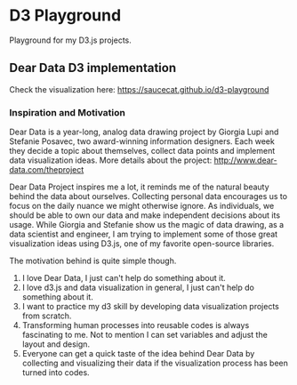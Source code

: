 # D3 Playground
Playground for my D3.js projects.

## Dear Data D3 implementation
Check the visualization here: https://saucecat.github.io/d3-playground

### Inspiration and Motivation
Dear Data is a year-long, analog data drawing project by Giorgia Lupi and Stefanie Posavec, two award-winning information designers. 
Each week they decide a topic about themselves, collect data points and implement data visualization ideas.
More details about the project: http://www.dear-data.com/theproject

Dear Data Project inspires me a lot, it reminds me of the natural beauty behind the data about ourselves. 
Collecting personal data encourages us to focus on the daily nuance we might otherwise ignore. 
As individuals, we should be able to own our data and make independent decisions about its usage. 
While Giorgia and Stefanie show us the magic of data drawing, as a data scientist and engineer, 
I am trying to implement some of those great visualization ideas using D3.js, one of my favorite open-source libraries.

The motivation behind is quite simple though. 
1. I love Dear Data, I just can't help do something about it.
2. I love d3.js and data visualization in general, I just can't help do something about it.
3. I want to practice my d3 skill by developing data visualization projects from scratch.
4. Transforming human processes into reusable codes is always fascinating to me. Not to mention I can set variables and adjust the layout and design. 
5. Everyone can get a quick taste of the idea behind Dear Data by collecting and visualizing their data if the visualization process has been turned into codes.

